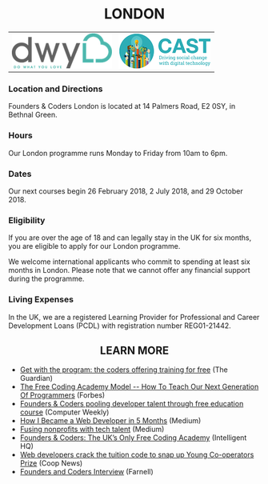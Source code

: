 <h1 align='center'>LONDON</h1>

<table class='portfolio_table'>
  <tr class='portfolio_table_row'>
    <td class='portfolio_item_container'>
      <a href="http://www.dwyl.io/"
        alt="DWYL - Do What You Love">
        <img class="partners-section-image" alt="DWYL logo" src="/assets/partners/dwyl-logo.png"/>
      </a>
    </td>
    <td class='portfolio_item_container'>
      <a href="http://www.wearecast.org.uk/"
        alt="Cast">
        <img class="partners-section-image" alt="Cast logo" src="/assets/partners/cast.png"/>
      </a>
    </td>
  </tr>
</table>

### Location and Directions
Founders & Coders London is located at 14 Palmers Road, E2 0SY, in Bethnal Green.

### Hours
Our London programme runs Monday to Friday from 10am to 6pm.

### Dates
Our next courses begin 26 February 2018, 2 July 2018, and 29 October 2018.

### Eligibility
If you are over the age of 18 and can legally stay in the UK for six months, you are eligible to apply for our London programme.

We welcome international applicants who commit to spending at least six months in London. Please note that we cannot offer any financial support during the programme.

### Living Expenses
In the UK, we are a registered Learning Provider for Professional and Career Development Loans (PCDL) with registration number REG01-21442.


<h2 align='center'>LEARN MORE</h2>

+ [Get with the program: the coders offering training for free](https://www.theguardian.com/technology/2015/jul/26/founders-coders-coding-free-training-london) (The Guardian)
+ [The Free Coding Academy Model -- How To Teach Our Next Generation Of Programmers](https://www.forbes.com/forbes/welcome/?toURL=https://www.forbes.com/sites/adrianbridgwater/2015/08/13/the-free-coding-academy-model-how-to-teach-our-next-generation-of-programmers/&refURL=&referrer=#6b07b18829c5) (Forbes)
+ [Founders & Coders pooling developer talent through free education course](http://www.computerweekly.com/news/2240236082/Founders-Coders-pooling-developer-talent-through-free-education-course) (Computer Weekly)
+ [How I Became a Web Developer in 5 Months](https://medium.com/learning-new-stuff/from-non-technical-to-hired-in-5-months-d010f601b1bc#.qnysdqs1z) (Medium)
+ [Fusing nonprofits with tech talent](https://medium.com/@wearecast/fusing-nonprofits-with-tech-talent-bddd5ddbe7bb#.16xbm32wb) (Medium)
+ [Founders & Coders: The UK’s Only Free Coding Academy](http://www.intelligenthq.com/innovation-management/founders-coders-the-uks-only-free-coding-academy/) (Intelligent HQ)
+ [Web developers crack the tuition code to snap up Young Co-operators Prize](http://www.uk.coop/newsroom/web-developers-crack-tuition-code-snap-young-co-operators-prize) (Coop News)
+ [Founders and Coders Interview](http://uk.farnell.com/founders-and-coders-interview) (Farnell)
